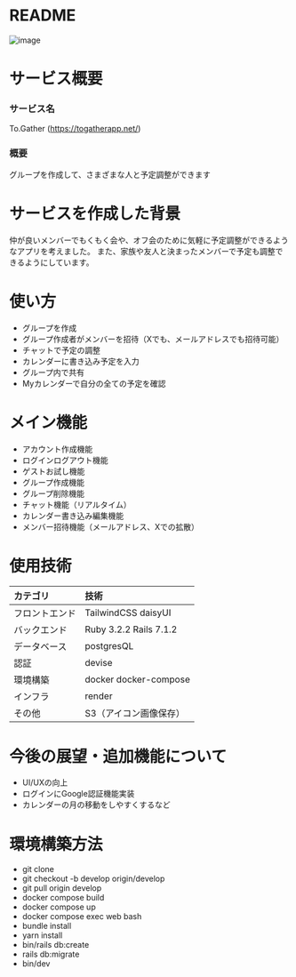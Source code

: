 # README
![image](https://github.com/tomoprogra/teamplan/assets/144338256/25732507-b885-4e01-b0c8-800964280b20)


# サービス概要

### サービス名
To.Gather
(https://togatherapp.net/)

### 概要
グループを作成して、さまざまな人と予定調整ができます

# サービスを作成した背景
仲が良いメンバーでもくもく会や、オフ会のために気軽に予定調整ができるようなアプリを考えました。
また、家族や友人と決まったメンバーで予定も調整できるようにしています。

# 使い方
- グループを作成
- グループ作成者がメンバーを招待（Xでも、メールアドレスでも招待可能）
- チャットで予定の調整
- カレンダーに書き込み予定を入力
- グループ内で共有
- Myカレンダーで自分の全ての予定を確認

# メイン機能
- アカウント作成機能
- ログインログアウト機能
- ゲストお試し機能
- グループ作成機能
- グループ削除機能
- チャット機能（リアルタイム）
- カレンダー書き込み編集機能
- メンバー招待機能（メールアドレス、Xでの拡散）


# 使用技術
| カテゴリ       | 技術  |
| :------------- | :------------ |
| フロントエンド | TailwindCSS daisyUI |                         |
| バックエンド   | Ruby 3.2.2 Rails 7.1.2 |
| データベース   |  postgresQL  |
| 認証           |   devise  |
| 環境構築       |  docker docker-compose  |
| インフラ       |render |
| その他         | S3（アイコン画像保存）  |

# 今後の展望・追加機能について
- UI/UXの向上
- ログインにGoogle認証機能実装
- カレンダーの月の移動をしやすくするなど

# 環境構築方法
- git clone
- git checkout -b develop origin/develop
- git pull origin develop
- docker compose build
- docker compose up
- docker compose exec web bash
- bundle install
- yarn install
- bin/rails db:create
- rails db:migrate
- bin/dev
